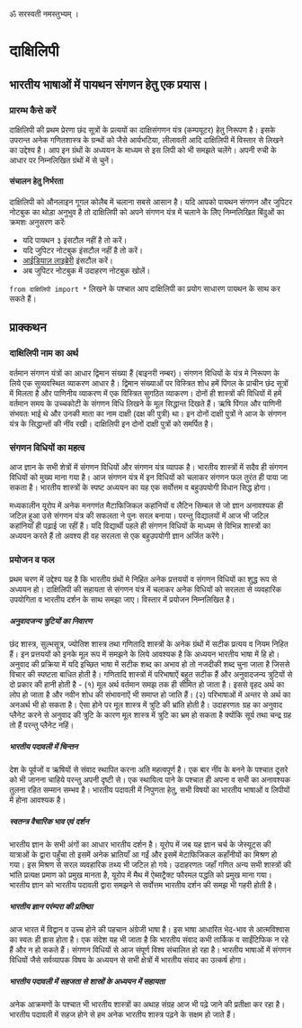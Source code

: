 ॐ सरस्वती नमस्तुभ्यम् ।

# दाक्षिलिपी

## भारतीय भाषाओं में पायथन संगणन हेतु एक प्रयास।

### प्रारम्भ कैसे करें

दाक्षिलिपी की प्रथम प्रेरणा छंद सूत्रों के प्रत्ययों का दाक्षिसंगणन यंत्र (कम्पयूटर) हेतु निरूपण है। इसके उपरान्त अनेक गणितशास्त्र के ग्रन्थों को जैसे आर्यभटिया, लीलावती आदि दाक्षिलिपी में विस्तार से लिखने का उद्देश्य है। आप इन ग्रंथों के अध्ययन के माध्यम से इस लिपी को भी समझते चलेंगे। अपनी रुची के आधार पर निम्नलिखित ग्रंथों में से चुनें।

#### संचालन हेतु निर्भरता

दाक्षिलिपी को औनलाइन गूगल कोलैब में चलाना सबसे आसान है। यदि आपको पायथन संगणन और जुपिटर नोटबुक का थोड़ा अनुभुव है तो दाक्षिलिपी को अपने संगणन यंत्र में चलाने के लिेए निम्नलिखित बिंदुओं का क्रमशः अनुसरण करेंः

- यदि पायथन ३ इंसटौल नहीं है तो करें। 
- यदि जुपिटर नोटबुक इंसटौल नहीं है तो करें। 
- [आईडियाज़ लाइब्रेरी](https://github.com/aroberge/ideas) इंसटौल करें। 
- अब जुपिटर नोटबुक में उदाहरण नोटबुक खोलें।

`from दाक्षिलिपी import *` लिखने के पश्चात आप दाक्षिलिपी का प्रयोग साधारण पायथन के साथ कर सकते हैं। 

## प्राक्कथन

### दाक्षिलिपी नाम का अर्थ

वर्तमान संगणन यंत्रों का आधार द्विमान संख्या हैं (बाइनरी नम्बर)। संगणन विधियों के यंत्र मे निरूपण के लिये एक सुव्यवस्थित व्याकरण आधार है। द्विमान संख्याओं पर विस्त्रित शोध हमें पिंगल के प्राचीन छंद सूत्रों में मिलता है और पाणिनीय व्याकरण में एक विस्त्रित सुगठित व्याकरण। दोनों ही शास्त्रों की विधियों में हमें वर्तमान समय के उच्चकोटी के संगणन विधि लिखने के मूल सिद्धान्त दिखते हैं। ऋषि पिंगल और पाणिनी संभवतः भाई थे और उनकी माता का नाम दाक्षी (दक्ष की पुत्री) था। इन दोनों दाक्षी पुत्रों ने आज के संगणन यंत्र के सिद्धान्तों की नींव रखी। दाक्षिलिपी इन दोनों दाक्षी पुत्रों को समर्पित है। 

### संगणन विधियों का महत्व

आज ज्ञान के सभी शेत्रों में संगणन विधियों और संगणन यंत्र व्यापक है। भारतीय शास्त्रों में सदैव ही संगणन विधियों को मुख्य माना गया है। आज संगणन यंत्र में इन विधियों को चलाकर संगणन फल तुरंत ही पाया जा सकता है। भारतीय शास्त्रों के स्पष्ट अध्ययन का यह एक सर्वोत्तम व बहुउपयोगी विधान सिद्ध होगा।

मध्यकालीन यूरोप में अनेक मनगणंत मैटाफिजिकल कहांनियों व लैटिन सिम्बल से जो ज्ञान अनावश्यक ही जटिल हुआ उसे संगणन यंत्र की सफलता ने पुनः सरल बनाया। परन्तु विद्यालयों में आज भी जटिल कहांनियाँ ही पढ़ाई जा रहीं हैं। यदि विद्यार्थी पहले ही संगणन विधियों के माध्यम से विभिन्न शास्त्रों का अध्ययन करते हैं तो अवश्य ही वह सरलता से एक बहुउपयोगी ज्ञान अर्जित करेंगे। 

### प्रयोजन व फल

प्रथम चरण में उद्देश्य यह है कि भारतीय ग्रंथों मे निहित अनेक प्रत्तययों व संगणन विधियों का शुद्ध रूप से अध्ययन हो। दाक्षिलिपी की सहायता से संगणन यंत्र में चलाकर अनेक विधियों को सरलता से व्यवहारिक उपयोगिता व भारतीय दर्शन के साथ समझा जाए। विस्तार में प्रयोजन निम्नलिखित है। 

##### अनुवादजन्य त्रुटियों का निवारण

छंद शास्त्र, सुल्भसूत्र, ज्योतिश शास्त्र तथा गणितादि शास्त्रों के अनेक ग्रंथों में सटीक प्रत्यय व नियम निहित हैं। इन प्रत्तययों को इनके मूल रूप में समझने के लिये आवश्यक है कि अध्ययन
भारतीय भाषा में हि हो। अनुवाद की प्रक्रिया में यदि इच्छित भाषा में सटीक शब्द का अभाव हो तो नजदीकी शब्द चुना जाता है जिससे विचार की स्पष्टता बाधित होती है।
गणितादि शास्त्रों में परिभाषाऐं बहुत सटीक हैं और अनुवादजन्य त्रुटियों से 
दो प्रकार की हानी होती है - (१) मूल अर्थ वर्तमान समझ तक ही सीमित हो जाता है। इससे वृहद अर्थ का लोप हो जाता है और नवीन शोध की संभावनाऐं भी समाप्त हो जाति हैं।
(२) परिभाषाओं में अन्तर से अर्थ का अनअर्थ भी हो सकता है। ऐसा होने पर मूल शास्त्र में त्रुटि की भ्रांति होती है। उदाहरणतः ग्रह का अनुवाद प्लैनेट करने से अनुवाद की त्रुटि के कारण
मूल शास्त्र में त्रुटि का भ्रम हो सकता है क्योंकि सूर्य तथा चन्द्र ग्रह तो हैं परन्तु प्लैनेट नहिं।

##### भारतीय पदावली में चिन्तन

देश के पूर्वजों व ऋषियों से संवाद स्थापित करना अति महत्वपूर्ण है। एक बार नींव के बनने के पश्चात दूसरे को भी जानना चाहिये परन्तु अपनी दृष्टी से। एक स्थायित्व पाने के पश्चात ही अपना व सभी का अनावश्यक तुलना रहित सम्मान सम्भव है। भारतीय पदावली में निपुणता हेतु, सभी विषयों का भारतीय भाषाओं व लिपीयों में होना आवश्यक है। 

##### स्वतन्त्र वैचारिक भाव एवं दर्शन

भारतीय ज्ञान के सभी अंगों का आधार भारतीय दर्शन है। यूरोप में जब यह ज्ञान चर्च के जेस्यूट्स की यात्राओं के द्वारा पहुँचा तो इसमें अनेक भ्रातियाँ आ गईं और इसमें मेटाफिजिकल कहाँनीयों का मिश्रण हो गया। इस मिश्रण से सरल व्यवहारिक तथ्य भी जटिल हो गये। उदाहरणतः जहाँ गणित अन्य सभी शास्त्रों की भांति प्रत्यक्ष प्रमाण को प्रमुख मानता है, यूरोप में मैथ में ऐब्सट्रैक्ट फौरमल पद्धति को प्रमुख माना गया। भारतीय ज्ञान को भारतीय पदावली द्वारा समझने से सर्वोत्तम भारतीय दर्शन की समझ भी गहरी होती है।   

##### भारतीय ज्ञान परंम्परा की प्रतिष्ठा

आज भारत में विद्वान व उच्च होने की पहचान अंग्रेजी भाषा है। इस भाषा आधारित भेद-भाव से आत्मविश्वास का स्वतः ही ह्रास होता है। एक संदेश यह भी जाता है कि भारतीय संवाद कभी तार्किक व साईंटिफिक न रहे हैं और न हो सकते हैं। संगणन विधियों से आज संपूर्ण विश्व संचालित हो रहा है। भारतीय भाषाओं में संगणन विधियों जैसे सर्वव्यापक विषय के अध्ययन से सभी क्षेत्रों में भारतीय संवाद का उत्कर्ष होगा। 

##### भारतीय पदावली में सहजता से शास्रों के अध्ययन में सहायता

अनेक आक्रमणों के पश्चात भी भारतीय शास्त्रों का अथाह संग्रह आज भी पढ़े जाने की प्रतीक्षा कर रहा है। भारतीय पदावली में सहज होने से हम अनेक भारतीय शास्त्र पढ़ने के सक्षम हो जाते हैं। 
